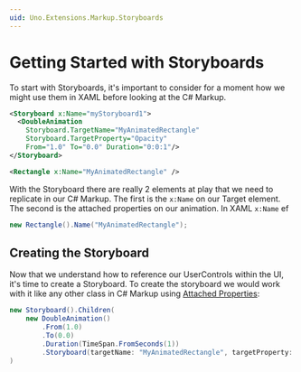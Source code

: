 ```yaml
---
uid: Uno.Extensions.Markup.Storyboards
---
```

# Getting Started with Storyboards

To start with Storyboards, it's important to consider for a moment how we might use them in XAML before looking at the C# Markup.

```xml
<Storyboard x:Name="myStoryboard1">
  <DoubleAnimation
    Storyboard.TargetName="MyAnimatedRectangle"
    Storyboard.TargetProperty="Opacity"
    From="1.0" To="0.0" Duration="0:0:1"/>
</Storyboard>
```

```xml
<Rectangle x:Name="MyAnimatedRectangle" />
```

With the Storyboard there are really 2 elements at play that we need to replicate in our C# Markup. The first is the `x:Name` on our Target element. The second is the attached properties on our animation. In XAML `x:Name` ef

```cs
new Rectangle().Name("MyAnimatedRectangle");
```

## Creating the Storyboard

Now that we understand how to reference our UserControls within the UI, it's time to create a Storyboard. To create the storyboard we would work with it like any other class in C# Markup using [Attached Properties](xref:Uno.Extensions.Markup.AttachedProperties):

```cs
new Storyboard().Children(
    new DoubleAnimation()
        .From(1.0)
        .To(0.0)
        .Duration(TimeSpan.FromSeconds(1))
        .Storyboard(targetName: "MyAnimatedRectangle", targetProperty: "Opacity")
)
```

